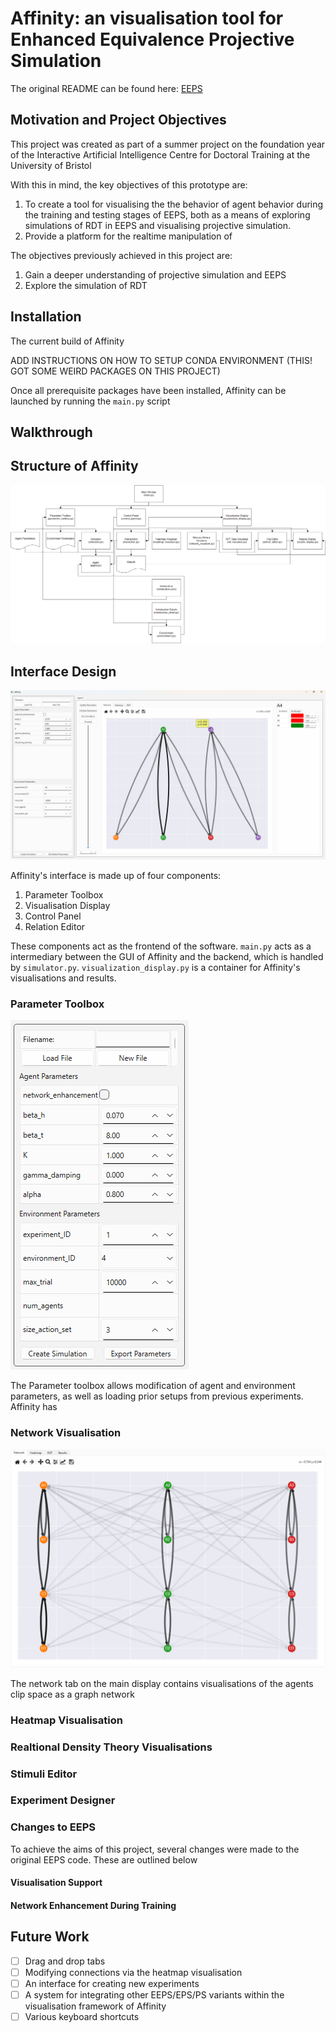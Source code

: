 # Affinity: an visualisation tool for Enhanced Equivalence Projective Simulation

The original README can be found here: [EEPS](https://github.com/Asieh-A-Mofrad/Enhanced-Equivalence-Projective-Simulation)

## Motivation and Project Objectives

This project was created as part of a summer project on the foundation year of the Interactive Artificial Intelligence Centre for Doctoral Training at the University of Bristol

With this in mind, the key objectives of this prototype are:

1. To create a tool for visualising the the behavior of agent behavior during the training and testing stages of EEPS, both as a means of exploring simulations of RDT in EEPS and visualising projective simulation.
2. Provide a platform for the realtime manipulation of 

The objectives previously achieved in this project are:

1. Gain a deeper understanding of projective simulation and EEPS
2. Explore the simulation of RDT

## Installation

The current build of Affinity

ADD INSTRUCTIONS ON HOW TO SETUP CONDA ENVIRONMENT (THIS! GOT SOME WEIRD PACKAGES ON THIS PROJECT)

Once all prerequisite packages have been installed, Affinity can be launched by running the `main.py` script

## Walkthrough



## Structure of Affinity

![affinity_structure](Images/software_structure_diagram.png)

## Interface Design

![main_interface](Images/affinity_gui.png)

Affinity's interface is made up of four components:

1. Parameter Toolbox
2. Visualisation Display
3. Control Panel
4. Relation Editor

These components act as the frontend of the software. `main.py` acts as a intermediary between the GUI of Affinity and the backend, which is handled by `simulator.py`. `visualization_display.py` is a container for Affinity's visualisations and results.

### Parameter Toolbox

![parameter_toolbox](Images/parameter_toolbox.png)

The Parameter toolbox allows modification of agent and environment parameters, as well as loading prior setups from previous experiments. Affinity has 

### Network Visualisation

![network_visualisation](Images/network_visualization.png)

The network tab on the main display contains visualisations of the agents clip space as a graph network 

### Heatmap Visualisation

### Realtional Density Theory Visualisations

### Stimuli Editor

### Experiment Designer

### Changes to EEPS

To achieve the aims of this project, several changes were made to the original EEPS code. These are outlined below

#### Visualisation Support

#### Network Enhancement During Training

## Future Work

- [ ] Drag and drop tabs
- [ ] Modifying connections via the heatmap visualisation
- [ ] An interface for creating new experiments
- [ ] A system for integrating other EEPS/EPS/PS variants within the visualisation framework of Affinity
- [ ] Various keyboard shortcuts
